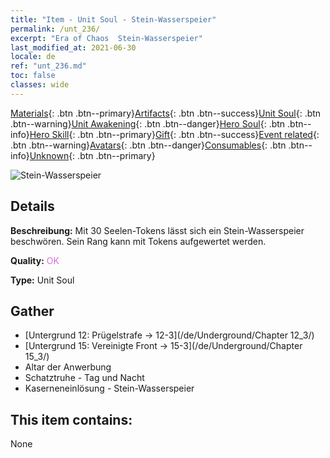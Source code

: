 ```yaml
---
title: "Item - Unit Soul - Stein-Wasserspeier"
permalink: /unt_236/
excerpt: "Era of Chaos  Stein-Wasserspeier"
last_modified_at: 2021-06-30
locale: de
ref: "unt_236.md"
toc: false
classes: wide
---
```

 [Materials](/ItemsDE/){: .btn .btn--primary}[Artifacts](/ItemsDE/Artifacts/){: .btn .btn--success}[Unit Soul](/ItemsDE/UnitSoul/){: .btn .btn--warning}[Unit Awakening](/ItemsDE/UnitAwakening/){: .btn .btn--danger}[Hero Soul](/ItemsDE/HeroSoul/){: .btn .btn--info}[Hero Skill](/ItemsDE/HeroSkill/){: .btn .btn--primary}[Gift](/ItemsDE/Gift/){: .btn .btn--success}[Event related](/ItemsDE/Events/){: .btn .btn--warning}[Avatars](/ItemsDE/Avatars/){: .btn .btn--danger}[Consumables](/ItemsDE/Consumables/){: .btn .btn--info}[Unknown](/ItemsDE/Unknown/){: .btn .btn--primary}

 ![Stein-Wasserspeier](/images/u/ti_shixianggui.jpg)

## Details
 **Beschreibung:** Mit 30 Seelen-Tokens lässt sich ein Stein-Wasserspeier beschwören. Sein Rang kann mit Tokens aufgewertet werden.

 **Quality:** <span style="color: #DA70D6">OK</span>

 **Type:** Unit Soul

## Gather

*    [Untergrund 12: Prügelstrafe -> 12-3](/de/Underground/Chapter 12_3/) 
*    [Untergrund 15: Vereinigte Front -> 15-3](/de/Underground/Chapter 15_3/) 
*    Altar der Anwerbung 
*    Schatztruhe - Tag und Nacht 
*    Kaserneneinlösung - Stein-Wasserspeier 

## This item contains:

  None

